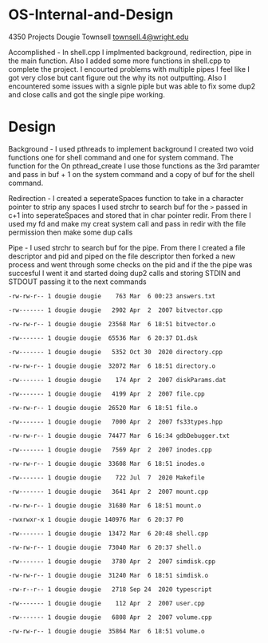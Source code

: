 # OS-Internal-and-Design
4350 Projects
Dougie Townsell
townsell.4@wright.edu


Accomplished - In shell.cpp I implmented background, redirection, pipe in the main function. Also I added some more functions in shell.cpp to complete the project. I encourted problems with multiple pipes I feel like I got very close but cant figure out the why its not outputting. Also I encountered some issues with a signle piple but was able to fix some dup2 and close calls and got the single pipe working.

# Design

Background -  I used pthreads to implement background I created two void functions one for shell command and one for system command. The function for the  On pthread_create I use those functions as the 3rd paramter and pass in buf + 1 on the system command and a copy of buf for the shell command.

Redirection - I created a seperateSpaces function to take in a character pointer to strip any spaces
I used strchr to search buf for the `>` passed in c+1 into seperateSpaces and stored that in char pointer redir. From there I used my fd and make my creat system call and pass in redir with the file permission then make some dup calls 


Pipe - I used strchr to search buf for the pipe. From there I created a file descriptor and pid and piped on the file descriptor then forked a new process and went through some checks on the pid and if the the pipe was succesful I went it and started doing dup2 calls and storing STDIN and STDOUT passing it to the next commands  

`-rw-rw-r-- 1 dougie dougie    763 Mar  6 00:23 answers.txt`

`-rw------- 1 dougie dougie   2902 Apr  2  2007 bitvector.cpp`

`-rw-rw-r-- 1 dougie dougie  23568 Mar  6 18:51 bitvector.o`

`-rw------- 1 dougie dougie  65536 Mar  6 20:37 D1.dsk`

`-rw------- 1 dougie dougie   5352 Oct 30  2020 directory.cpp`

`-rw-rw-r-- 1 dougie dougie  32072 Mar  6 18:51 directory.o`

`-rw------- 1 dougie dougie    174 Apr  2  2007 diskParams.dat`

`-rw------- 1 dougie dougie   4199 Apr  2  2007 file.cpp`

`-rw-rw-r-- 1 dougie dougie  26520 Mar  6 18:51 file.o`

`-rw------- 1 dougie dougie   7000 Apr  2  2007 fs33types.hpp`

`-rw-rw-r-- 1 dougie dougie  74477 Mar  6 16:34 gdbDebugger.txt`

`-rw------- 1 dougie dougie   7569 Apr  2  2007 inodes.cpp`

`-rw-rw-r-- 1 dougie dougie  33608 Mar  6 18:51 inodes.o`

`-rw------- 1 dougie dougie    722 Jul  7  2020 Makefile`

`-rw------- 1 dougie dougie   3641 Apr  2  2007 mount.cpp`

`-rw-rw-r-- 1 dougie dougie  31680 Mar  6 18:51 mount.o`

`-rwxrwxr-x 1 dougie dougie 140976 Mar  6 20:37 P0`

`-rw------- 1 dougie dougie  13472 Mar  6 20:48 shell.cpp`

`-rw-rw-r-- 1 dougie dougie  73040 Mar  6 20:37 shell.o`

`-rw------- 1 dougie dougie   3780 Apr  2  2007 simdisk.cpp`

`-rw-rw-r-- 1 dougie dougie  31240 Mar  6 18:51 simdisk.o`

`-rw-r--r-- 1 dougie dougie   2718 Sep 24  2020 typescript`

`-rw------- 1 dougie dougie    112 Apr  2  2007 user.cpp`

`-rw------- 1 dougie dougie   6808 Apr  2  2007 volume.cpp`

`-rw-rw-r-- 1 dougie dougie  35864 Mar  6 18:51 volume.o`
